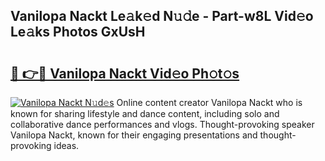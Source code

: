 ## Vanilopa Nackt Le𝚊k𝚎d N𝚞𝚍e - Part-w8L Vid𝚎o Le𝚊ks Photos GxUsH

# <h2><a href="http://fb6m02.evod.top/?m=Vanilopa+Nackt">🔗 👉🔴 Vanilopa Nackt Vid𝚎o Ph𝚘t𝚘s</a></h2>

[![Vanilopa Nackt N𝚞d𝚎s](https://i.imgur.com/8V9OHl7.gif)](http://fb6m02.evod.top/?m=Vanilopa+Nackt)
Online content creator Vanilopa Nackt who is known for sharing lifestyle and dance content, including solo and collaborative dance performances and vlogs. Thought-provoking speaker Vanilopa Nackt, known for their engaging presentations and thought-provoking ideas. 
